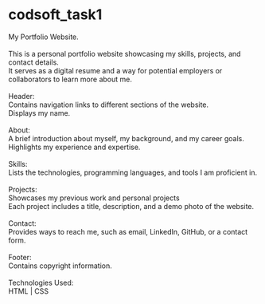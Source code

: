 # codsoft_task1
My Portfolio Website.
<br>
<br>
This is a personal portfolio website showcasing my skills, projects, and contact details.
<br>
It serves as a digital resume and a way for potential employers or collaborators to learn more about me.
<br>
<br>
Header:
<br>
Contains navigation links to different sections of the website.
<br>
Displays my name.
<br>
<br>
About:
<br>
A brief introduction about myself, my background, and my career goals.
<br>
Highlights my experience and expertise.
<br>
<br>
Skills:
<br>
Lists the technologies, programming languages, and tools I am proficient in.
<br>
<br>
Projects:
<br>
Showcases my previous work and personal projects
<br>
Each project includes a title, description, and a demo photo of the website.
<br>
<br>
Contact:
<br>
Provides ways to reach me, such as email, LinkedIn, GitHub, or a contact form.
<br>
<br>
Footer:
<br>
Contains copyright information.
<br>
<br>
Technologies Used:
<br>
HTML | CSS
